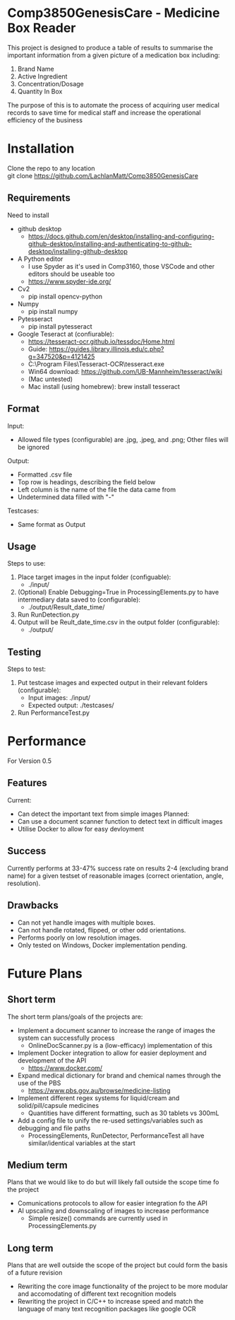 # Comp3850GenesisCare - Medicine Box Reader
This project is designed to produce a table of results to summarise the important information from a given picture of a medication box including:
1. Brand Name
2. Active Ingredient
3. Concentration/Dosage
4. Quantity In Box  

The purpose of this is to automate the process of acquiring user medical records to save time for medical staff and increase the operational efficiency of the business

# Installation
Clone the repo to any location  
git clone https://github.com/LachlanMatt/Comp3850GenesisCare

## Requirements
Need to install 
* github desktop
  * https://docs.github.com/en/desktop/installing-and-configuring-github-desktop/installing-and-authenticating-to-github-desktop/installing-github-desktop
* A Python editor 
  * I use Spyder as it's used in Comp3160, those VSCode and other editors should be useable too
  * https://www.spyder-ide.org/
* Cv2 
   * pip install opencv-python
* Numpy 
   * pip install numpy
* Pytesseract
   * pip install pytesseract
* Google Teseract at (confiurable):
    * https://tesseract-ocr.github.io/tessdoc/Home.html
    * Guide: https://guides.library.illinois.edu/c.php?g=347520&p=4121425
    * C:\Program Files\Tesseract-OCR\tesseract.exe
    * Win64 download: https://github.com/UB-Mannheim/tesseract/wiki 
    * (Mac untested)
    * Mac install (using homebrew): brew install tesseract 

## Format
Input:
* Allowed file types (configurable) are .jpg, .jpeg, and .png; Other files will be ignored

Output:
* Formatted .csv file
* Top row is headings, describing the field below
* Left column is the name of the file the data came from
* Undetermined data filled with "-"

Testcases:
* Same format as Output
## Usage
Steps to use:
1. Place target images in the input folder (configuable):
    * ./input/
2. (Optional) Enable Debugging=True in ProcessingElements.py to have intermediary data saved to (configurable):
    * ./output/Result_date_time/
3. Run RunDetection.py 
4. Output will be Reult_date_time.csv in the output folder (configurable):
    * ./output/


## Testing
Steps to test:
1. Put testcase images and expected output in their relevant folders (configurable):
    * Input images: ./input/
    * Expected output: ./testcases/
2. Run PerformanceTest.py

# Performance
For Version 0.5

## Features
Current:
* Can detect the important text from simple images
Planned:
* Can use a document scanner function to detect text in difficult images
* Utilise Docker to allow for easy devloyment

## Success
Currently performs at 33-47% success rate on results 2-4 (excluding brand name) for a given testset of reasonable images (correct orientation, angle, resolution).

## Drawbacks
* Can not yet handle images with multiple boxes.  
* Can not handle rotated, flipped, or other odd orientations.  
* Performs poorly on low resolution images.  
* Only tested on Windows, Docker implementation pending.  

# Future Plans

## Short term 
The short term plans/goals of the projects are:
* Implement a document scanner to increase the range of images the system can successfully process
   * OnlineDocScanner.py is a (low-efficacy) implementation of this
* Implement Docker integration to allow for easier deployment and development of the API
   * https://www.docker.com/
* Expand medical dictionary for brand and chemical names through the use of the PBS
    * https://www.pbs.gov.au/browse/medicine-listing
* Implement different regex systems for liquid/cream and solid/pill/capsule medicines
   * Quantities have different formatting, such as 30 tablets vs 300mL
* Add a config file to unify the re-used settings/variables such as debugging and file paths
   * ProcessingElements, RunDetector, PerformanceTest all have similar/identical variables at the start

## Medium term
Plans that we would like to do but will likely fall outside the scope time fo the project
* Comunications protocols to allow for easier integration fo the API
* AI upscaling and downscaling of images to increase performance
   * Simple resize() commands are currently used in ProcessingElements.py

## Long term
Plans that are well outside the scope of the project but could form the basis of a future revision
* Rewriting the core image functionality of the project to be more modular and accomodating of different text recognition models
* Rewriting the project in C/C++ to increase speed and match the language of many text recognition packages like google OCR
